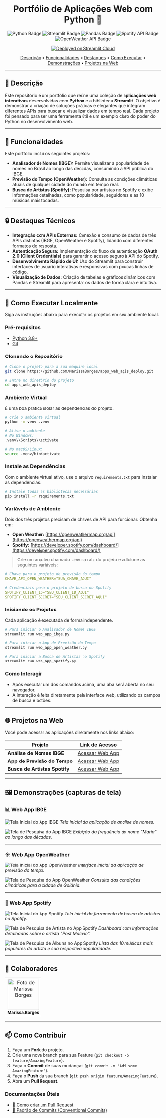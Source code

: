 <!-- PROJECT -->
<h1 align="center" style="font-weight: bold;">Portfólio de Aplicações Web com Python 🚀</h1>

<p align="center">
<!-- Adicione aqui os badges das tecnologias que você usou -->
<img src="https://img.shields.io/badge/Python-3670A0?style=for-the-badge&logo=python&logoColor=ffdd54" alt="Python Badge">
<img src="https://img.shields.io/badge/Streamlit-FF4B4B?style=for-the-badge&logo=streamlit&logoColor=white" alt="Streamlit Badge">
<img src="https://img.shields.io/badge/pandas-%23150458.svg?style=for-the-badge&logo=pandas&logoColor=white" alt="Pandas Badge">
<img src="https://img.shields.io/badge/Spotify%20API-1ED760?style=for-the-badge&logo=spotify&logoColor=white" alt="Spotify API Badge">
<img src="https://img.shields.io/badge/OpenWeather%20API-EB6E4B?style=for-the-badge&logo=openweathermap&logoColor=white" alt="OpenWeather API Badge">
</p>

<p align="center">
  <a href="https://fifa-dep.streamlit.app/" target="_blank">
    <img src="https://img.shields.io/badge/Deployed%20on-Streamlit%20Cloud-FF4B4B?logo=streamlit&style=for-the-badge" alt="Deployed on Streamlit Cloud">
  </a>
</p>

<p align="center">
<a href="#-descrição">Descrição</a> •
<a href="#-funcionalidades">Funcionalidades</a> •
<a href="#-destaques-técnicos">Destaques</a> •
<a href="#-como-executar-localmente">Como Executar</a> •
<a href="#️-demonstrações-capturas-de-tela">Demonstrações</a> •
<a href="#-projetos-na-web">Projetos na Web</a>
</p>

---

## 📌 Descrição

Este repositório é um portfólio que reúne uma coleção de **aplicações web interativas** desenvolvidas com **Python** e a biblioteca **Streamlit**. O objetivo é demonstrar a criação de soluções práticas e elegantes que integram diferentes APIs para buscar e visualizar dados em tempo real. Cada projeto foi pensado para ser uma ferramenta útil e um exemplo claro do poder do Python no desenvolvimento web.

---

## 🚀 Funcionalidades

Este portfólio inclui os seguintes projetos:

- **Analisador de Nomes (IBGE):** Permite visualizar a popularidade de nomes no Brasil ao longo das décadas, consumindo a API pública do IBGE.
- **Previsão do Tempo (OpenWeather):** Consulta as condições climáticas atuais de qualquer cidade do mundo em tempo real.
- **Busca de Artistas (Spotify):** Pesquisa por artistas no Spotify e exibe informações detalhadas, como popularidade, seguidores e as 10 músicas mais tocadas.

---

## 🔒 Destaques Técnicos

- **Integração com APIs Externas:** Conexão e consumo de dados de três APIs distintas (IBGE, OpenWeather e Spotify), lidando com diferentes formatos de resposta.
- **Autenticação Segura:** Implementação do fluxo de autenticação **OAuth 2.0 (Client Credentials)** para garantir o acesso seguro à API do Spotify.
- **Desenvolvimento Rápido de UI:** Uso do Streamlit para construir interfaces de usuário interativas e responsivas com poucas linhas de código.
- **Visualização de Dados:** Criação de tabelas e gráficos dinâmicos com Pandas e Streamlit para apresentar os dados de forma clara e intuitiva.

---

## 📍 Como Executar Localmente

Siga as instruções abaixo para executar os projetos em seu ambiente local.

### Pré-requisitos

- [Python 3.8+](https://www.python.org/downloads/)
- [Git](https://git-scm.com/)

### Clonando o Repositório

```bash
# Clone o projeto para a sua máquina local
git clone https://github.com/MarissaBorges/apps_web_apis_deploy.git

# Entre no diretório do projeto
cd apps_web_apis_deploy
```

### Ambiente Virtual

É uma boa prática isolar as dependências do projeto.

```bash
# Crie o ambiente virtual
python -m venv .venv

# Ative o ambiente
# No Windows:
.venv\\Scripts\\activate

# No macOS/Linux:
source .venv/bin/activate
```

### Instale as Dependências

Com o ambiente virtual ativo, use o arquivo `requirements.txt` para instalar as dependências.

```bash
# Instale todas as bibliotecas necessárias
pip install -r requirements.txt
```

### Variáveis de Ambiente

Dois dos três projetos precisam de chaves de API para funcionar.
Obtenha em:

- **Open Weather:** [https://openweathermap.org/api](https://openweathermap.org/api)
- **Spotify:** [https://developer.spotify.com/dashboard/](https://developer.spotify.com/dashboard/)

> Crie um arquivo chamado `.env` na raiz do projeto e adicione as seguintes variáveis:

```yaml
# Chave para o projeto de previsão do tempo
CHAVE_API_OPEN_WEATHER="SUA_CHAVE_AQUI"

# Credenciais para o projeto de busca no Spotify
SPOTIFY_CLIENT_ID="SEU_CLIENT_ID_AQUI"
SPOTIFY_CLIENT_SECRET="SEU_CLIENT_SECRET_AQUI"
```

### Iniciando os Projetos

Cada aplicação é executada de forma independente.

```bash
# Para iniciar o Analisador de Nomes IBGE
streamlit run web_app_ibge.py

# Para iniciar o App de Previsão do Tempo
streamlit run web_app_open_weather.py

# Para iniciar a Busca de Artistas no Spotify
streamlit run web_app_spotify.py
```

### Como Interagir

- Após executar um dos comandos acima, uma aba será aberta no seu navegador.
- A interação é feita diretamente pela interface web, utilizando os campos de busca e botões.

---

## 🌐 Projetos na Web

Você pode acessar as aplicações diretamente nos links abaixo:

| Projeto                       | Link de Acesso                                                |
| ----------------------------- | ------------------------------------------------------------- |
| **Análise de Nomes IBGE**     | [Acessar Web App](https://web-app-api-ibge.streamlit.app/)    |
| **App de Previsão do Tempo**  | [Acessar Web App](https://web-app-openweather.streamlit.app/) |
| **Busca de Artistas Spotify** | [Acessar Web App](https://web-app-spotify.streamlit.app/)     |

---

## 🖼️ Demonstrações (capturas de tela)

### 📊 Web App IBGE

![Tela Inicial do App IBGE](https://i.postimg.cc/VLWnLqvt/image.png)
_Tela inicial da aplicação de análise de nomes._

![Tela de Pesquisa do App IBGE](https://i.postimg.cc/KYHwyH4f/image.png)
_Exibição da frequência do nome "Maria" ao longo das décadas._

---

### ☀️ Web App OpenWeather

![Tela Inicial do App OpenWeather](https://i.postimg.cc/1XCNWwv8/image.png)
_Interface inicial da aplicação de previsão do tempo._

![Tela de Pesquisa do App OpenWeather](https://i.postimg.cc/9fJnCFFy/image.png)
_Consulta das condições climáticas para a cidade de Goiânia._

---

### 🎵 Web App Spotify

![Tela Inicial do App Spotify](https://i.postimg.cc/t4ybgJyc/image.png)
_Tela inicial da ferramenta de busca de artistas no Spotify._

![Tela de Pesquisa de Artista no App Spotify](https://i.postimg.cc/76cDPNY1/image.png)
_Dashboard com informações detalhadas sobre o artista "Post Malone"._

![Tela de Pesquisa de Álbuns no App Spotify](https://i.postimg.cc/N0XjnM8f/image.png)
_Lista das 10 músicas mais populares do artista e sua respectiva popularidade._

---

## 🤝 Colaboradores

<table>
  <tr>
    <td align="center">
      <a href="https://github.com/MarissaBorges">
        <img src="https://github.com/MarissaBorges.png?size=100" width="100px;" alt="Foto de Marissa Borges"/><br>
        <sub>
          <b>Marissa Borges</b>
        </sub>
      </a>
    </td>
  </tr>
</table>

---

## 📫 Como Contribuir

1.  Faça um **Fork** do projeto.
2.  Crie uma nova branch para sua Feature (`git checkout -b feature/AmazingFeature`).
3.  Faça o **Commit** de suas mudanças (`git commit -m 'Add some AmazingFeature'`).
4.  Faça o **Push** da sua branch (`git push origin feature/AmazingFeature`).
5.  Abra um **Pull Request**.

### Documentações Úteis

- [📝 Como criar um Pull Request](https://www.atlassian.com/br/git/tutorials/making-a-pull-request)
- [💾 Padrão de Commits (Conventional Commits)](https://www.conventionalcommits.org/en/v1.0.0/)
